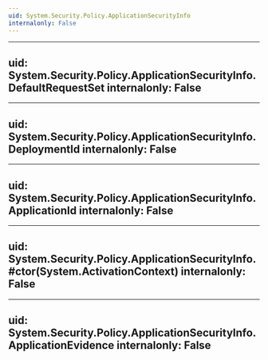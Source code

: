 ```yaml
---
uid: System.Security.Policy.ApplicationSecurityInfo
internalonly: False
---
```


---
uid: System.Security.Policy.ApplicationSecurityInfo.DefaultRequestSet
internalonly: False
---

---
uid: System.Security.Policy.ApplicationSecurityInfo.DeploymentId
internalonly: False
---

---
uid: System.Security.Policy.ApplicationSecurityInfo.ApplicationId
internalonly: False
---

---
uid: System.Security.Policy.ApplicationSecurityInfo.#ctor(System.ActivationContext)
internalonly: False
---

---
uid: System.Security.Policy.ApplicationSecurityInfo.ApplicationEvidence
internalonly: False
---
